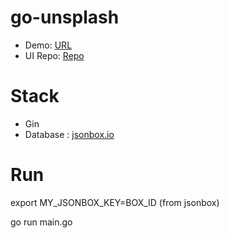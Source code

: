 # go-unsplash
- Demo: [URL](https://go-unsplash.herokuapp.com/ "URL")
- UI Repo: [Repo](https://github.com/save-sut/react-unsplash "Repo")

# Stack
- Gin
- Database : [jsonbox.io](https://jsonbox.io/ "jsonbox.io")

# Run
export MY_JSONBOX_KEY=BOX_ID (from jsonbox)

go run main.go
